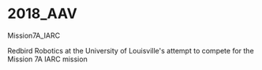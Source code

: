 # 2018_AAV
Mission7A_IARC

Redbird Robotics at the University of Louisville's attempt to compete for the Mission 7A IARC mission

